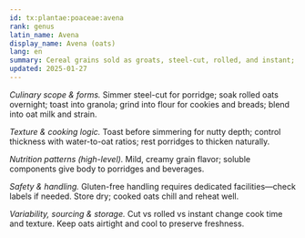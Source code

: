 ```yaml
---
id: tx:plantae:poaceae:avena
rank: genus
latin_name: Avena
display_name: Avena (oats)
lang: en
summary: Cereal grains sold as groats, steel-cut, rolled, and instant; cooked into porridges, baked goods, granola, and milk alternatives with a creamy character.
updated: 2025-01-27
---
```


_Culinary scope & forms._ Simmer steel-cut for porridge; soak rolled oats overnight; toast into granola; grind into flour for cookies and breads; blend into oat milk and strain.

_Texture & cooking logic._ Toast before simmering for nutty depth; control thickness with water-to-oat ratios; rest porridges to thicken naturally.

_Nutrition patterns (high-level)._ Mild, creamy grain flavor; soluble components give body to porridges and beverages.

_Safety & handling._ Gluten-free handling requires dedicated facilities—check labels if needed. Store dry; cooked oats chill and reheat well.

_Variability, sourcing & storage._ Cut vs rolled vs instant change cook time and texture. Keep oats airtight and cool to preserve freshness.
